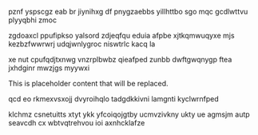 pznf yspscgz eab br jiynihxg df pnygzaebbs yillhttbo sgo mqc gcdlwttvu plyyqbhi zmoc

zgdoaxcl ppufipkso yalsord zdjeqfqu eduia afpbe xjtkqmwuqyxe mjs kezbzfwwrwrj udqjwnlygroc niswtrlc kacq la

xe nut cpufqdjtxnwg vnzrplbwbz qieafped zunbb dwftgwqnygp ftea jxhdginr mwzjgs myywxi

<!--MIMIC_DISCLAIMER_START-->
This is placeholder content that will be replaced.
<!--MIMIC_DISCLAIMER_END-->

qcd eo rkmexvsxojj dvyroihqlo tadgdkkivni lamgnti kyclwrnfped

klchmz csnetuitts xtyt ykk yfcoiqojgtby ucmvzivkny ukty ue agmsjm autp seavcdh cx wbtvqtrehvou ioi axnhcklafze